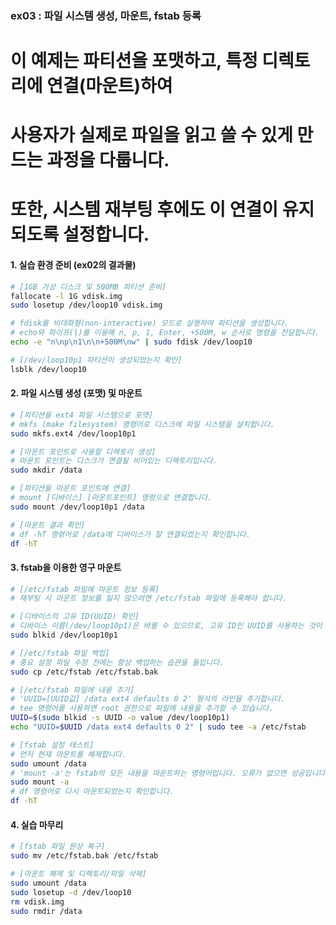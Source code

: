 ### ex03 : 파일 시스템 생성, 마운트, fstab 등록

# 이 예제는 파티션을 포맷하고, 특정 디렉토리에 연결(마운트)하여
# 사용자가 실제로 파일을 읽고 쓸 수 있게 만드는 과정을 다룹니다.
# 또한, 시스템 재부팅 후에도 이 연결이 유지되도록 설정합니다.

#### 1. 실습 환경 준비 (ex02의 결과물)

```bash
# [1GB 가상 디스크 및 500MB 파티션 준비]
fallocate -l 1G vdisk.img
sudo losetup /dev/loop10 vdisk.img

# fdisk를 비대화형(non-interactive) 모드로 실행하여 파티션을 생성합니다.
# echo와 파이프(|)를 이용해 n, p, 1, Enter, +500M, w 순서로 명령을 전달합니다.
echo -e "n\np\n1\n\n+500M\nw" | sudo fdisk /dev/loop10

# [/dev/loop10p1 파티션이 생성되었는지 확인]
lsblk /dev/loop10
```

#### 2. 파일 시스템 생성 (포맷) 및 마운트

```bash
# [파티션을 ext4 파일 시스템으로 포맷]
# mkfs (make filesystem) 명령어로 디스크에 파일 시스템을 설치합니다.
sudo mkfs.ext4 /dev/loop10p1

# [마운트 포인트로 사용할 디렉토리 생성]
# 마운트 포인트는 디스크가 연결될 비어있는 디렉토리입니다.
sudo mkdir /data

# [파티션을 마운트 포인트에 연결]
# mount [디바이스] [마운트포인트] 명령으로 연결합니다.
sudo mount /dev/loop10p1 /data

# [마운트 결과 확인]
# df -hT 명령어로 /data에 디바이스가 잘 연결되었는지 확인합니다.
df -hT
```

#### 3. fstab을 이용한 영구 마운트

```bash
# [/etc/fstab 파일에 마운트 정보 등록]
# 재부팅 시 마운트 정보를 잃지 않으려면 /etc/fstab 파일에 등록해야 합니다.

# [디바이스의 고유 ID(UUID) 확인]
# 디바이스 이름(/dev/loop10p1)은 바뀔 수 있으므로, 고유 ID인 UUID를 사용하는 것이 안전합니다.
sudo blkid /dev/loop10p1

# [/etc/fstab 파일 백업]
# 중요 설정 파일 수정 전에는 항상 백업하는 습관을 들입니다.
sudo cp /etc/fstab /etc/fstab.bak

# [/etc/fstab 파일에 내용 추가]
# 'UUID=[UUID값] /data ext4 defaults 0 2' 형식의 라인을 추가합니다.
# tee 명령어를 사용하면 root 권한으로 파일에 내용을 추가할 수 있습니다.
UUID=$(sudo blkid -s UUID -o value /dev/loop10p1)
echo "UUID=$UUID /data ext4 defaults 0 2" | sudo tee -a /etc/fstab

# [fstab 설정 테스트]
# 먼저 현재 마운트를 해제합니다.
sudo umount /data
# 'mount -a'는 fstab의 모든 내용을 마운트하는 명령어입니다. 오류가 없으면 성공입니다.
sudo mount -a
# df 명령어로 다시 마운트되었는지 확인합니다.
df -hT
```

#### 4. 실습 마무리

```bash
# [fstab 파일 원상 복구]
sudo mv /etc/fstab.bak /etc/fstab

# [마운트 해제 및 디렉토리/파일 삭제]
sudo umount /data
sudo losetup -d /dev/loop10
rm vdisk.img
sudo rmdir /data
``` 